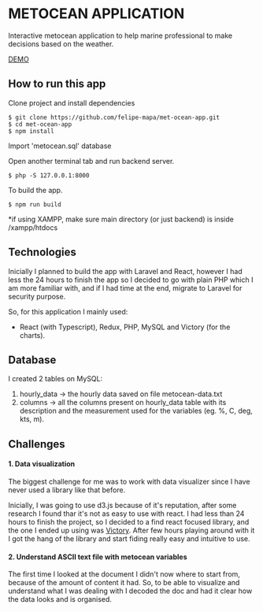 # METOCEAN APPLICATION
Interactive metocean application to help marine professional to make decisions based on the weather.

[DEMO](http://felipepavanela78601.ipage.com/metocean/)

## How to run this app
Clone project and install dependencies
```
$ git clone https://github.com/felipe-mapa/met-ocean-app.git
$ cd met-ocean-app
$ npm install
```
Import 'metocean.sql' database

Open another terminal tab and run backend server.
```
$ php -S 127.0.0.1:8000
```

To build the app.
```
$ npm run build
```

*if using XAMPP, make sure main directory (or just backend) is inside /xampp/htdocs

## Technologies
Inicially I planned to build the app with Laravel and React, however I had less the 24 hours to finish the app so I decided to go with plain PHP which I am more familiar with, and if I had time at the end, migrate to Laravel for security purpose.

So, for this application I mainly used:
- React (with Typescript), Redux, PHP, MySQL and Victory (for the charts).

## Database
I created 2 tables on MySQL:

1. hourly_data -> the hourly data saved on file metocean-data.txt
2. columns -> all the columns present on hourly_data table with its description and the measurement used for the variables (eg. %, C, deg, kts, m).

## Challenges

#### 1. Data visualization
The biggest challenge for me was to work with data visualizer since I have never used a library like that before.

Inicially, I was going to use d3.js because of it's reputation, after some research I found thar it's not as easy to use with react. I had less than 24 hours to finish the project, so I decided to a find react focused library, and the one I ended up using was [Victory](https://formidable.com/open-source/victory/). After few hours playing around with it I got the hang of the library and start fiding really easy and intuitive to use.

#### 2. Understand ASCII text file with metocean variables
The first time I looked at the document I didn't now where to start from, because of the amount of content it had. So, to be able to visualize and understand what I was dealing with I decoded the doc and had it clear how the data looks and is organised.